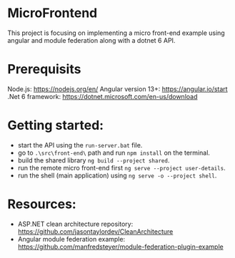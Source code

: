 # MicroFrontend
This project is focusing on implementing a micro front-end example using angular and module federation along with a dotnet 6 API.

# Prerequisits
Node.js: https://nodejs.org/en/
Angular version 13+: https://angular.io/start
.Net 6 framework: https://dotnet.microsoft.com/en-us/download

# Getting started:
 - start the API using the `run-server.bat` file.
 - go to `.\src\front-end\` path and run `npm install` on the terminal.
 - build the shared library `ng build --project shared`.
 - run the remote micro front-end first `ng serve --project user-details`.
 - run the shell (main application) using `ng serve -o --project shell`.

# Resources:
 - ASP.NET clean architecture repository: https://github.com/jasontaylordev/CleanArchitecture
 - Angular module federation example: https://github.com/manfredsteyer/module-federation-plugin-example

